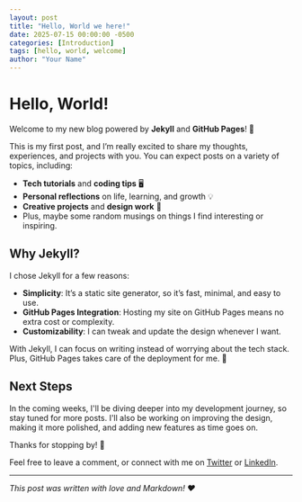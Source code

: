 ```yaml
---
layout: post
title: "Hello, World we here!"
date: 2025-07-15 00:00:00 -0500
categories: [Introduction]
tags: [hello, world, welcome]
author: "Your Name"
---
```


# Hello, World!

Welcome to my new blog powered by **Jekyll** and **GitHub Pages**! 🎉

This is my first post, and I’m really excited to share my thoughts, experiences, and projects with you. You can expect posts on a variety of topics, including:

- **Tech tutorials** and **coding tips** 🖥️
- **Personal reflections** on life, learning, and growth 💡
- **Creative projects** and **design work** 🎨
- Plus, maybe some random musings on things I find interesting or inspiring.

## Why Jekyll?

I chose Jekyll for a few reasons:
- **Simplicity**: It’s a static site generator, so it’s fast, minimal, and easy to use.
- **GitHub Pages Integration**: Hosting my site on GitHub Pages means no extra cost or complexity.
- **Customizability**: I can tweak and update the design whenever I want.

With Jekyll, I can focus on writing instead of worrying about the tech stack. Plus, GitHub Pages takes care of the deployment for me. 🙌

## Next Steps

In the coming weeks, I'll be diving deeper into my development journey, so stay tuned for more posts. I'll also be working on improving the design, making it more polished, and adding new features as time goes on.

Thanks for stopping by! 👋

Feel free to leave a comment, or connect with me on [Twitter](https://twitter.com/yourhandle) or [LinkedIn](https://www.linkedin.com/in/yourname).

---
_This post was written with love and Markdown! ❤️_
